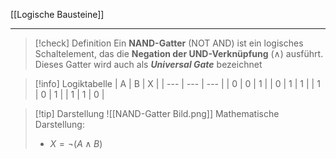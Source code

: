 [[Logische Bausteine]]

---

> [!check] Definition
> Ein **NAND-Gatter** (NOT AND) ist ein logisches Schaltelement, das die **Negation der UND-Verknüpfung** ($\wedge$) ausführt.
> Dieses Gatter wird auch als ***Universal Gate*** bezeichnet

> [!info] Logiktabelle
| A   | B   | X   |
| --- | --- | --- |
| 0   | 0   | 1   |
| 0   | 1   | 1   |
| 1   | 0   | 1   |
| 1   | 1   | 0   |

> [!tip] Darstellung
> ![[NAND-Gatter Bild.png]]
> Mathematische Darstellung:
> - $X = \lnot(A \land B)$
